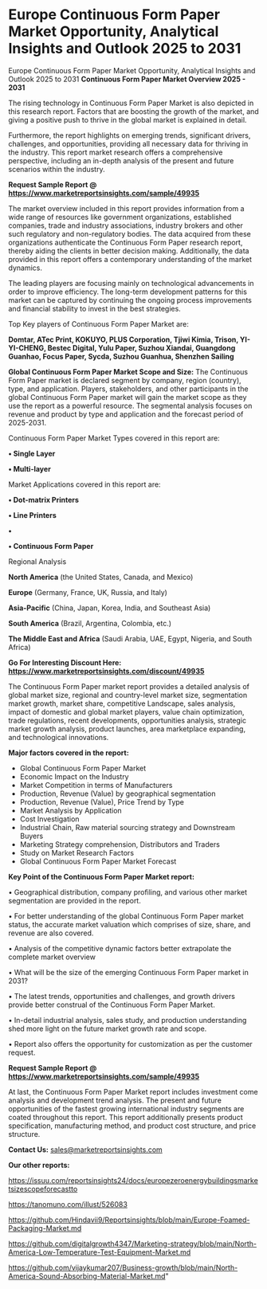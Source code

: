 # Europe Continuous Form Paper Market Opportunity, Analytical Insights and Outlook 2025 to 2031
Europe Continuous Form Paper Market Opportunity, Analytical Insights and Outlook 2025 to 2031
<Strong> Continuous Form Paper Market Overview 2025 - 2031</strong>

The rising technology in Continuous Form Paper Market is also depicted in this research report. Factors that are boosting the growth of the market, and giving a positive push to thrive in the global market is explained in detail.

Furthermore, the report highlights on emerging trends, significant drivers, challenges, and opportunities, providing all necessary data for thriving in the industry. This report market research offers a comprehensive perspective, including an in-depth analysis of the present and future scenarios within the industry.

<strong>Request Sample Report @ <a href=https://www.marketreportsinsights.com/sample/49935>https://www.marketreportsinsights.com/sample/49935</a></strong>

The market overview included in this report provides information from a wide range of resources like government organizations, established companies, trade and industry associations, industry brokers and other such regulatory and non-regulatory bodies. The data acquired from these organizations authenticate the Continuous Form Paper research report, thereby aiding the clients in better decision making. Additionally, the data provided in this report offers a contemporary understanding of the market dynamics.

The leading players are focusing mainly on technological advancements in order to improve efficiency. The long-term development patterns for this market can be captured by continuing the ongoing process improvements and financial stability to invest in the best strategies.

Top Key players of Continuous Form Paper Market are:

<strong>Domtar, ATec Print, KOKUYO, PLUS Corporation, Tjiwi Kimia, Trison, YI-YI-CHENG, Bestec Digital, Yulu Paper, Suzhou Xiandai, Guangdong Guanhao, Focus Paper, Sycda, Suzhou Guanhua, Shenzhen Sailing</strong>

<strong><b>Global Continuous Form Paper Market Scope and Size:</b></strong>
The Continuous Form Paper market is declared segment by company, region (country), type, and application. Players, stakeholders, and other participants in the global Continuous Form Paper market will gain the market scope as they use the report as a powerful resource. The segmental analysis focuses on revenue and product by type and application and the forecast period of 2025-2031.

Continuous Form Paper Market Types covered in this report are:

<strong>•  Single Layer

•  Multi-layer</strong>

Market Applications covered in this report are:

<strong>•  Dot-matrix Printers

•  Line Printers

•  

•  Continuous Form Paper</strong> 

Regional Analysis

<strong>North America</strong> (the United States, Canada, and Mexico)

<strong>Europe</strong> (Germany, France, UK, Russia, and Italy)

<strong>Asia-Pacific</strong> (China, Japan, Korea, India, and Southeast Asia)

<strong>South America</strong> (Brazil, Argentina, Colombia, etc.)

<strong>The Middle East and Africa</strong> (Saudi Arabia, UAE, Egypt, Nigeria, and South Africa)

<strong>Go For Interesting Discount Here: <a href=https://www.marketreportsinsights.com/discount/49935>https://www.marketreportsinsights.com/discount/49935</a></strong>

The Continuous Form Paper market report provides a detailed analysis of global market size, regional and country-level market size, segmentation market growth, market share, competitive Landscape, sales analysis, impact of domestic and global market players, value chain optimization, trade regulations, recent developments, opportunities analysis, strategic market growth analysis, product launches, area marketplace expanding, and technological innovations.

<strong><b>Major factors covered in the report:</b></strong>
<ul>
  <li>Global Continuous Form Paper Market </li>
  <li>Economic Impact on the Industry</li>
  <li>Market Competition in terms of Manufacturers</li>
  <li>Production, Revenue (Value) by geographical segmentation</li>
  <li>Production, Revenue (Value), Price Trend by Type</li>
  <li>Market Analysis by Application</li>
  <li>Cost Investigation</li>
  <li>Industrial Chain, Raw material sourcing strategy and Downstream Buyers</li>
  <li>Marketing Strategy comprehension, Distributors and Traders</li>
  <li>Study on Market Research Factors</li>
  <li>Global Continuous Form Paper Market Forecast</li>
</ul>

<strong><b>Key Point of the Continuous Form Paper Market report:</b></strong>

• Geographical distribution, company profiling, and various other market segmentation are provided in the report.

• For better understanding of the global Continuous Form Paper market status, the accurate market valuation which comprises of size, share, and revenue are also covered.

• Analysis of the competitive dynamic factors better extrapolate the complete market overview

• What will be the size of the emerging Continuous Form Paper market in 2031?

• The latest trends, opportunities and challenges, and growth drivers provide better construal of the Continuous Form Paper Market.

• In-detail industrial analysis, sales study, and production understanding shed more light on the future market growth rate and scope.

• Report also offers the opportunity for customization as per the customer request.

<strong>Request Sample Report @ <a href=https://www.marketreportsinsights.com/sample/49935>https://www.marketreportsinsights.com/sample/49935</a></strong>

At last, the Continuous Form Paper Market report includes investment come analysis and development trend analysis. The present and future opportunities of the fastest growing international industry segments are coated throughout this report. This report additionally presents product specification, manufacturing method, and product cost structure, and price structure.

<strong>Contact Us:</strong>
sales@marketreportsinsights.com

<strong>Our other reports:</strong>

<a href=https://issuu.com/reportsinsights24/docs/europezeroenergybuildingsmarketsizescopeforecastto>https://issuu.com/reportsinsights24/docs/europezeroenergybuildingsmarketsizescopeforecastto</a>

<a href=https://tanomuno.com/illust/526083>https://tanomuno.com/illust/526083</a>

<a href=https://github.com/Hindavii9/Reportsinsights/blob/main/Europe-Foamed-Packaging-Market.md>https://github.com/Hindavii9/Reportsinsights/blob/main/Europe-Foamed-Packaging-Market.md</a>

<a href=https://github.com/digitalgrowth4347/Marketing-strategy/blob/main/North-America-Low-Temperature-Test-Equipment-Market.md>https://github.com/digitalgrowth4347/Marketing-strategy/blob/main/North-America-Low-Temperature-Test-Equipment-Market.md</a>

<a href=https://github.com/vijaykumar207/Business-growth/blob/main/North-America-Sound-Absorbing-Material-Market.md>https://github.com/vijaykumar207/Business-growth/blob/main/North-America-Sound-Absorbing-Material-Market.md</a>"
